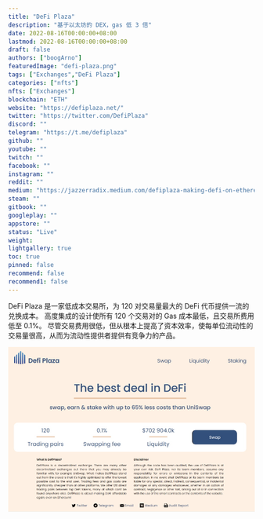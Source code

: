 ```yaml
---
title: "DeFi Plaza"
description: "基于以太坊的 DEX，gas 低 3 倍"
date: 2022-08-16T00:00:00+08:00
lastmod: 2022-08-16T00:00:00+08:00
draft: false
authors: ["boogArno"]
featuredImage: "defi-plaza.png"
tags: ["Exchanges","DeFi Plaza"]
categories: ["nfts"]
nfts: ["Exchanges"]
blockchain: "ETH"
website: "https://defiplaza.net/"
twitter: "https://twitter.com/DefiPlaza"
discord: ""
telegram: "https://t.me/defiplaza"
github: ""
youtube: ""
twitch: ""
facebook: ""
instagram: ""
reddit: ""
medium: "https://jazzerradix.medium.com/defiplaza-making-defi-on-ethereum-affordable-again-b533724a0885"
steam: ""
gitbook: ""
googleplay: ""
appstore: ""
status: "Live"
weight: 
lightgallery: true
toc: true
pinned: false
recommend: false
recommend1: false
---
```

DeFi Plaza 是一家低成本交易所，为 120 对交易量最大的 DeFi 代币提供一流的兑换成本。
高度集成的设计使所有 120 个交易对的 Gas 成本最低，且交易所费用低至 0.1%。
尽管交易费用很低，但从根本上提高了资本效率，使每单位流动性的交易量很高，从而为流动性提供者提供有竞争力的产品。​

![defiplaza-dapp-exchanges-ethereum-image1_a3d866c1d17876a638da35ddb51f40b7](defiplaza-dapp-exchanges-ethereum-image1_a3d866c1d17876a638da35ddb51f40b7.png)